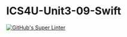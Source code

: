 # ICS4U-Unit3-09-Swift
[![GitHub's Super Linter](https://github.com/Roman-Cernetchi/ICS4U-Unit3-09-Swift/workflows/GitHub's%20Super%20Linter/badge.svg)](https://github.com/Roman-Cernetchi/ICS4U-Unit3-09-Swift/actions)
